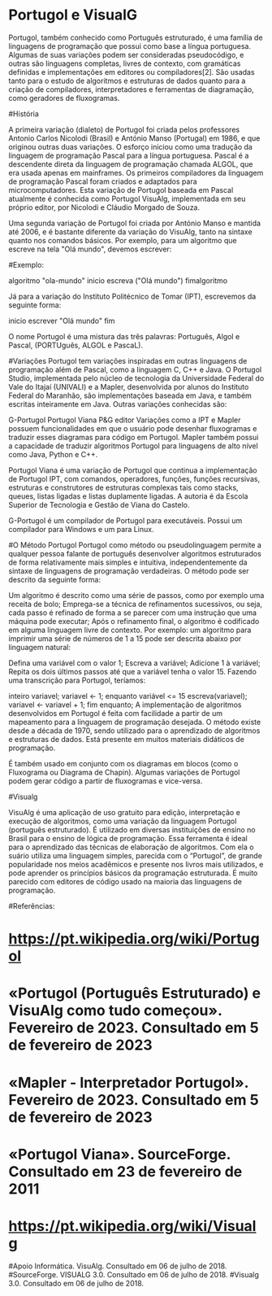 # Portugol e VisualG

Portugol, também conhecido como Português estruturado, é uma família de linguagens de programação que possui como base a língua portuguesa. Algumas de suas variações podem ser consideradas pseudocódigo, e outras são linguagens completas, livres de contexto, com gramáticas definidas e implementações em editores ou compiladores[2]. São usadas tanto para o estudo de algoritmos e estruturas de dados quanto para a criação de compiladores, interpretadores e ferramentas de diagramação, como geradores de fluxogramas.

#História

A primeira variação (dialeto) de Portugol foi criada pelos professores Antonio Carlos Nicolodi (Brasil) e António Manso (Portugal) em 1986, e que originou outras duas variações. O esforço iniciou como uma tradução da linguagem de programação Pascal para a língua portuguesa. Pascal é a descendente direta da linguagem de programação chamada ALGOL, que era usada apenas em mainframes. Os primeiros compiladores da linguagem de programação Pascal foram criados e adaptados para microcomputadores. Esta variação de Portugol baseada em Pascal atualmente é conhecida como Portugol VisuAlg, implementada em seu próprio editor, por Nicolodi e Cláudio Morgado de Souza.

Uma segunda variação de Portugol foi criada por António Manso e mantida até 2006, e é bastante diferente da variação do VisuAlg, tanto na sintaxe quanto nos comandos básicos. Por exemplo, para um algoritmo que escreve na tela "Olá mundo", devemos escrever:

#Exemplo: 

algoritmo "ola-mundo"
inicio
  escreva ("Olá mundo")
fimalgoritmo

Já para a variação do Instituto Politécnico de Tomar (IPT), escrevemos da seguinte forma:

inicio
  escrever "Olá mundo"
fim

O nome Portugol é uma mistura das três palavras: Português, Algol e Pascal, (PORTUguês, ALGOL e PascaL).

#Variações
Portugol tem variações inspiradas em outras linguagens de programação além de Pascal, como a linguagem C, C++ e Java. O Portugol Studio, implementada pelo núcleo de tecnologia da Universidade Federal do Vale do Itajaí (UNIVALI) e a Mapler, desenvolvida por alunos do Instituto Federal do Maranhão, são implementações baseada em Java, e também escritas inteiramente em Java. Outras variações conhecidas são:

G-Portugol
Portugol Viana
P&G editor
Variações como a IPT e Mapler possuem funcionalidades em que o usuário pode desenhar fluxogramas e traduzir esses diagramas para código em Portugol. Mapler também possui a capacidade de traduzir algoritmos Portugol para linguagens de alto nível como Java, Python e C++.

Portugol Viana é uma variação de Portugol que continua a implementação de Portugol IPT, com comandos, operadores, funções, funções recursivas, estruturas e construtores de estruturas complexas tais como stacks, queues, listas ligadas e listas duplamente ligadas. A autoria é da Escola Superior de Tecnologia e Gestão de Viana do Castelo.

G-Portugol é um compilador de Portugol para executáveis. Possui um compilador para Windows e um para Linux.

#O Método Portugol
Portugol como método ou pseudolinguagem permite a qualquer pessoa falante de português desenvolver algoritmos estruturados de forma relativamente mais simples e intuitiva, independentemente da sintaxe de linguagens de programação verdadeiras. O método pode ser descrito da seguinte forma:

Um algoritmo é descrito como uma série de passos, como por exemplo uma receita de bolo;
Emprega-se a técnica de refinamentos sucessivos, ou seja, cada passo é refinado de forma a se parecer com uma instrução que uma máquina pode executar;
Após o refinamento final, o algoritmo é codificado em alguma linguagem livre de contexto.
Por exemplo: um algoritmo para imprimir uma série de números de 1 a 15 pode ser descrita abaixo por linguagem natural:

Defina uma variável com o valor 1;
Escreva a variável;
Adicione 1 à variável;
Repita os dois últimos passos até que a variável tenha o valor 15.
Fazendo uma transcrição para Portugol, teríamos:

inteiro variavel;
variavel <- 1;
enquanto variável <= 15
  escreva(variavel);
  variavel <- variavel + 1;
fim enquanto;
A implementação de algoritmos desenvolvidos em Portugol é feita com facilidade a partir de um mapeamento para a linguagem de programação desejada. O método existe desde a década de 1970, sendo utilizado para o aprendizado de algoritmos e estruturas de dados. Está presente em muitos materiais didáticos de programação.

É também usado em conjunto com os diagramas em blocos (como o Fluxograma ou Diagrama de Chapin). Algumas variações de Portugol podem gerar código a partir de fluxogramas e vice-versa.


#Visualg


VisuAlg é uma aplicação de uso gratuito para edição, interpretação e execução de algoritmos, como uma variação da linguagem Portugol (português estruturado). É utilizado em diversas instituições de ensino no Brasil para o ensino de lógica de programação.
Essa ferramenta é ideal para o aprendizado das técnicas de elaboração de algoritmos. Com ela o suário utiliza uma linguagem simples, parecida com o “Portugol”, de grande popularidade nos meios acadêmicos e presente nos livros mais utilizados, e pode aprender os princípios básicos da programação estruturada. É muito parecido com editores de código usado na maioria das linguagens de programação.


#Referências:
 
# https://pt.wikipedia.org/wiki/Portugol
# «Portugol (Português Estruturado) e VisuAlg como tudo começou». Fevereiro de 2023. Consultado em 5 de fevereiro de 2023
# «Mapler - Interpretador Portugol». Fevereiro de 2023. Consultado em 5 de fevereiro de 2023
# «Portugol Viana». SourceForge. Consultado em 23 de fevereiro de 2011
# https://pt.wikipedia.org/wiki/Visualg
#Apoio Informática. VisuAlg. Consultado em 06 de julho de 2018.
#SourceForge. VISUALG 3.0. Consultado em 06 de julho de 2018.
#Visualg 3.0. Consultado em 06 de julho de 2018.
